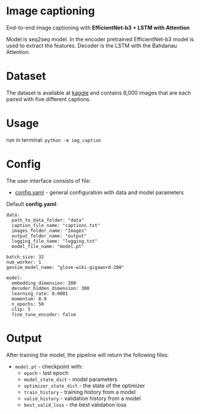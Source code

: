 # Image captioning
 End-to-end image captioning with **EfficientNet-b3 + LSTM with Attention**
 
 Model is seq2seq model. 
 In the encoder pretrained EfficientNet-b3 model is used to extract the features. 
 Decoder is the LSTM with the Bahdanau Attention. 
 
# Dataset
The dataset is available at [kaggle](https://www.kaggle.com/adityajn105/flickr8k) and contains 8,000 images that are each paired with five different captions.

# Usage
run in terminal: `python -m img_caption`

# Config 
The user interface consists of file:

* [config.yaml](https://github.com/YuzhaninaAnya/image-captioning/blob/main/config.yaml) - general configuration with data and model parameters

Default **config.yaml**: 
````
data:
  path_to_data_folder: "data"
  caption_file_name: "captions.txt"
  images_folder_name: "Images"
  output_folder_name: "output"
  logging_file_name: "logging.txt"
  model_file_name: "model.pt"

batch_size: 32
num_worker: 1
gensim_model_name: "glove-wiki-gigaword-200"

model:
  embedding_dimension: 200
  decoder_hidden_dimension: 300
  learning_rate: 0.0001
  momentum: 0.9
  n_epochs: 50
  clip: 5
  fine_tune_encoder: false
````

# Output 
After training the model, the pipeline will return the following files:
* `model.pt` - checkpoint with: 
    * `epoch` - last epoch 
    * `model_state_dict` - model parameters
    * `optimizer_state_dict` - the state of the optimizer
    * `train_history` - training history from a model
    * `valid_history` - validation history from a model
    * `best_valid_loss` - the best validation loss

